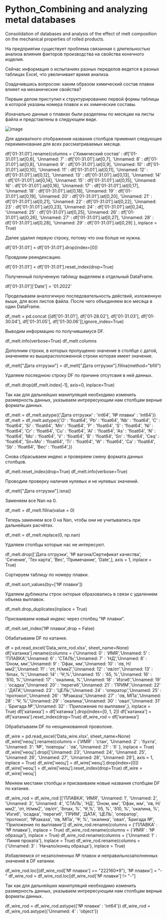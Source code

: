# Python_Combining and analyzing metal databases
 Consolidation of databases and analysis of the effect of melt composition on the mechanical properties of rolled products.

На предприятии существует проблема связанная с длительностью анализа влияния факторов производства на свойства конечного изделия.

Сейчас информация о испытаниях разных переделов ведется в разных таблицах Excel, что увеличивает время анализа.

Озадачившись вопросом: каким образом химический состав плавки влияет на механические свойства? 

Первым делом приступил к структурированию первой формы таблицы в которой указаны номера плавок и их химические составы.

Изначально данные о плавках были разделены по месяцам на листы файла и представлены в следующем виде.

![image](https://user-images.githubusercontent.com/35117005/192804766-1bb3fdb9-3c74-4a48-84e9-b79381229fea.png)

Для адекватного отображения названия столбцов применил следующее переименование для всех рассматриваемых месяцв.

df['01-31.01'].rename(columns = {'Химический состав' : df['01-31.01'].iat[0,6], 
                                 'Unnamed: 7' : df['01-31.01'].iat[0,7], 
                                 'Unnamed: 8' : df['01-31.01'].iat[0,8], 
                                 'Unnamed: 9' : df['01-31.01'].iat[0,9],
                                 'Unnamed: 10' : df['01-31.01'].iat[0,10],
                                 'Unnamed: 11' : df['01-31.01'].iat[0,11],
                                 'Unnamed: 12' : df['01-31.01'].iat[0,12],
                                 'Unnamed: 13' : df['01-31.01'].iat[0,13],
                                 'Unnamed: 14' : df['01-31.01'].iat[0,14],
                                 'Unnamed: 15' : df['01-31.01'].iat[0,15],
                                 'Unnamed: 16' : df['01-31.01'].iat[0,16],
                                 'Unnamed: 17' : df['01-31.01'].iat[0,17],
                                 'Unnamed: 18' : df['01-31.01'].iat[0,18],
                                 'Unnamed: 19' : df['01-31.01'].iat[0,19],
                                 'Unnamed: 20' : df['01-31.01'].iat[0,20],
                                 'Unnamed: 21' : df['01-31.01'].iat[0,21],
                                 'Unnamed: 22' : df['01-31.01'].iat[0,22],
                                 'Unnamed: 23' : df['01-31.01'].iat[0,23],
                                 'Unnamed: 24' : df['01-31.01'].iat[0,24],
                                 'Unnamed: 25' : df['01-31.01'].iat[0,25],
                                 'Unnamed: 26' : df['01-31.01'].iat[0,26],
                                 'Unnamed: 27' : df['01-31.01'].iat[0,27],
                                 'Unnamed: 28' : df['01-31.01'].iat[0,28],
                                 'Unnamed: 29' : df['01-31.01'].iat[0,29]
                                }, inplace = True)

Далее удалил первую строку, потому что она болше не нужна.

df['01-31.01'] = df['01-31.01'].drop(index=[0])

Провдоим реиндексацию.

df['01-31.01'] = df['01-31.01'].reset_index(drop=True)

Полученный полученную таблицу выделяем в отдельный DataFrame.

df['01-31.01']['Date'] = '01.2022'

 Проделываем аналогичную последовательность действий, изложенную выше, для всех листов файла. После чего объединяем все месяца в один DataFrame.
 
df_melt = pd.concat ([df['01-31.01'], df['01-28.02'], df['01-31.03'], df['01-30.04'], df['01-31.05'], df['01-30.06']],ignore_index=True)

Выводим информацию по получившемуся DF.

df_melt.info(verbose=True)
df_melt.columns

Дополним строки, в которых пропущенно значение в столбце с датой, значением из вышерасположенной строки которая имеет значение.

df_melt["Дата отгрузки"] = df_melt["Дата отгрузки"].fillna(method="bfill")

Удаляем последнюю строку DF по причине отсутсвия в ней данных.

df_melt.drop(df_melt.index[-1], axis=0, inplace=True)

Так как для дальнейших манипуляций необходимо изменить размерность данных, указываем интрересующим нам столбцам верные форматы данных.

df_melt = df_melt.astype({'Дата отгрузки' : 'int64', '№ плавки' : 'int64'})
df_melt = df_melt.astype({'O' : 'float64', 'Pb' : 'float64', 'Nb' : 'float64', 'C' : 'float64', 'Si' : 'float64', 'Mn' : 'float64', 'P' : 'float64', 'S' : 'float64',
       'Ni' : 'float64', 'Cr' : 'float64', 'Cu' : 'float64', 'Al' : 'float64', 'As' : 'float64', 'N' : 'float64', 'Mo' : 'float64', 'V' : 'float64', 'B' : 'float64', 'Sn' : 'float64', 'Ceq' : 'float64', 'Sn+Mo' : 'float64',
       'Ti' : 'float64', 'W' : 'float64', 'Ca' : 'float64', 'Sb' : 'float64', 'Вес' : 'float64',})
       
Снова сбрасываем индекс и проверяем смену формата данных столбцов.

df_melt.reset_index(drop=True)
df_melt.info(verbose=True)

Проводим проверку наличия нулевых и не нулевых значений.

df_melt["Дата отгрузки"].isna()

Заменяем все Nan на 0.

df_melt = df_melt.fillna(value = 0)

Теперь заменяем все 0 на Nan, чтобы они не учитывались при дальнейших расчётах.

df_melt = df_melt.replace(0, np.nan)

Удаляем столбцы которые нас не интересуют.

df_melt.drop(['Дата отгрузки', '№ вагона/Сертификат качества', 'Сечение',
              'Тех карта', 'Вес', 'Примечание', 'Date',], axis = 1, inplace = True)

Сортируем таблицу по номеру плавки.

df_melt.sort_values(by=['№ плавки'])

Удаляем дубликаты строк окторые образовались в связи с удалением объема выплавок.

df_melt.drop_duplicates(inplace = True)

Присваиваем новый индекс через столбец "№ плавки".

df_melt.set_index('№ плавки',drop = False)

Обабатываем DF по катанке.

df = pd.read_excel('Data_wire_rod.xlsx', sheet_name=None)
df['катанка'].rename(columns = {'Unnamed: 0' : 'ИМЯ','Unnamed: 5' : 'ПЛАВКА','Unnamed: 6' : 'СТАЛЬ','Unnamed: 7' : 'НД','Unnamed: 8' : 'Dном, мм','Unnamed: 9' : 'Dфак, мм','Unnamed: 10' : 'σв, Н/мм2','Unnamed: 11' : 'σт, Н/мм2','Unnamed: 12' : 'σв/σт','Unnamed: 13' : 'δmax, %','Unnamed: 14' : 'Ψ,%','Unnamed: 15' : 'δ5, %','Unnamed: 16' : 'δ10, %','Unnamed: 17' : 'окалина, %','Unnamed: 18' : 'Изгиб','Unnamed: 19' : 'осадка','Unnamed: 20' : 'перегиб','Unnamed: 21' : 'ПРИМ','Unnamed: 22' : 'ДАТА','Unnamed: 23' : 'ЦЕЛЬ','Unnamed: 24' : 'оператор','Unnamed: 25' : 'протокол','Unnamed: 26' : '№заказа','Unnamed: 27' : 'σв, МПа','Unnamed: 28' : 'Ψ, %','Unnamed: 29' : 'окалина','Unnamed: 30' : 'овал','Unnamed: 31' : 'Бригада №','Unnamed: 32' : 'Приложение по выплавке',}, inplace = True)
df['катанка'] = df['катанка'].drop(index=[0, 1, 2])
df['катанка'] = df['катанка'].reset_index(drop=True)
df_wire_rod = df['катанка']

Обрабатываем DF по неоцинкованной проволоке.

df_wire = pd.read_excel('Data_wire.xlsx', sheet_name=None)
df_wire['неоц'].rename(columns = {'ИМЯ' : 'стан', 'Unnamed: 2' : 'бухта', 'Unnamed: 3': '№', 'повторы' : 'σв', 'Unnamed: 21' : 'δ' }, inplace = True)
df_wire['неоц'].drop(['Unnamed: 23', 'Unnamed: 24', 'Unnamed: 25', 'Unnamed: 26', 'Unnamed: 27', 'Unnamed: 28', 'Unnamed: 29'], axis = 1, inplace = True)
df_wire['неоц'] = df_wire['неоц'].drop(index=[0])
df_wire['неоц'] = df_wire['неоц'].reset_index(drop=True)
df_wire = df_wire['неоц']

Меняем местами столбцы и присваиваем новые названия столбцам DF по катанке.

df_wire_rod = df_wire_rod [['ПЛАВКА', 'ИМЯ', 'Unnamed: 1', 'Unnamed: 2', 'Unnamed: 3', 'Unnamed: 4', 'СТАЛЬ', 'НД', 'Dном, мм', 'Dфак, мм', 'σв, Н/мм2', 'σт, Н/мм2',
       'σв/σт', 'δmax, %', 'Ψ,%', 'δ5, %', 'δ10, %', 'окалина, %', 'Изгиб',
       'осадка', 'перегиб', 'ПРИМ', 'ДАТА', 'ЦЕЛЬ', 'оператор', 'протокол',
       '№заказа', 'σв, МПа', 'Ψ, %', 'окалина', 'овал', 'Бригада №',
       'Приложение по выплавке']]
df_wire_rod.rename(columns = {'ПЛАВКА' : '№ плавки'}, inplace = True)
df_wire_rod.rename(columns = {'ИМЯ' : '№ образца'}, inplace = True)
df_wire_rod.rename(columns = {'Unnamed: 1' : 'Линия проката'}, inplace = True)
df_wire_rod.rename(columns = {'Unnamed: 3' : 'Начало/конец образца'}, inplace = True)

Избавляемся от незаполненных № плавок и неправильнозаполненных значений в DF катанки.

df_wire_rod.loc[(df_wire_rod['№ плавки'] == "222160*9"), '№ плавки'] = "-"
df_wire_rod = df_wire_rod.loc[df_wire_rod['№ плавки'] != "-"]

Так как для дальнейших манипуляций необходимо изменить размерность данных, указываем интрересующим нам столбцам верные форматы данных.

df_wire_rod = df_wire_rod.astype({'№ плавки' : 'int64'})
df_wire_rod = df_wire_rod.astype({'Unnamed: 4' : 'object'})

